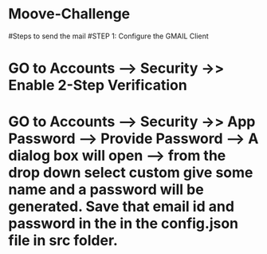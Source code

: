 # Moove-Challenge

#Steps to send the mail
#STEP 1: Configure the GMAIL Client

# GO to Accounts --> Security ->> Enable 2-Step Verification

# GO to Accounts --> Security ->> App Password --> Provide Password --> A dialog box will open --> from the drop down select custom give some name and a password will be generated. Save that email id and password in the in the config.json file in src folder.
